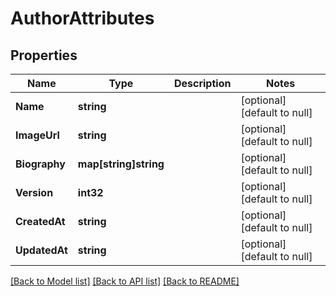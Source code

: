 # AuthorAttributes

## Properties

Name | Type | Description | Notes
------------ | ------------- | ------------- | -------------
**Name** | **string** |  | [optional] [default to null]
**ImageUrl** | **string** |  | [optional] [default to null]
**Biography** | **map[string]string** |  | [optional] [default to null]
**Version** | **int32** |  | [optional] [default to null]
**CreatedAt** | **string** |  | [optional] [default to null]
**UpdatedAt** | **string** |  | [optional] [default to null]

[[Back to Model list]](../README.md#documentation-for-models) [[Back to API list]](../README.md#documentation-for-api-endpoints) [[Back to README]](../README.md)

